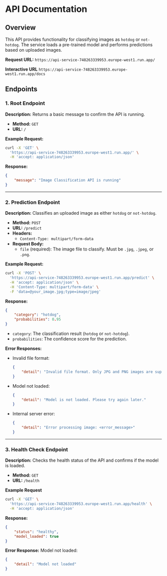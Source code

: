 # **API Documentation**

## Overview
This API provides functionality for classifying images as `hotdog` or `not-hotdog`. The service loads a pre-trained model and performs predictions based on uploaded images.

**Request URL:** `https://api-service-748263339953.europe-west1.run.app/`

**Interactive URL** `https://api-service-748263339953.europe-west1.run.app/docs`

## Endpoints

### 1. Root Endpoint
**Description:** Returns a basic message to confirm the API is running.

- **Method:** `GET`
- **URL:** `/`

**Example Request:**
```bash
curl -X 'GET' \
  'https://api-service-748263339953.europe-west1.run.app/' \
  -H 'accept: application/json'
```
**Response:**
```json
{
    "message": "Image Classification API is running"
}
```

---

### 2. Prediction Endpoint
**Description:** Classifies an uploaded image as either `hotdog` or `not-hotdog`.

- **Method:** `POST`
- **URL:** `/predict`
- **Headers:**
  - `Content-Type: multipart/form-data`
- **Request Body:**
  - `file` (required): The image file to classify. Must be `.jpg`, `.jpeg`, or `.png`.

**Example Request:**
```bash
curl -X 'POST' \
  'https://api-service-748263339953.europe-west1.run.app/predict' \
  -H 'accept: application/json' \
  -H 'Content-Type: multipart/form-data' \
  -F 'data=@your_image.jpg;type=image/jpeg'
```

**Response:**
```json
{
    "category": "hotdog",
    "probabilities": 0.95
}
```
- `category`: The classification result (`hotdog` or `not-hotdog`).
- `probabilities`: The confidence score for the prediction.

**Error Responses:**
- Invalid file format:
  ```json
  {
      "detail": "Invalid file format. Only JPG and PNG images are supported."
  }
  ```
- Model not loaded:
  ```json
  {
      "detail": "Model is not loaded. Please try again later."
  }
  ```
- Internal server error:
  ```json
  {
      "detail": "Error processing image: <error_message>"
  }
  ```

---

### 3. Health Check Endpoint
**Description:** Checks the health status of the API and confirms if the model is loaded.

- **Method:** `GET`
- **URL:** `/health`

**Example Request**
```bash
curl -X 'GET' \
  'https://api-service-748263339953.europe-west1.run.app/health' \
  -H 'accept: application/json'
```

**Response:**
```json
{
    "status": "healthy",
    "model_loaded": true
}
```

**Error Response:**
Model not loaded:
```json
{
    "detail": "Model not loaded"
}
```
